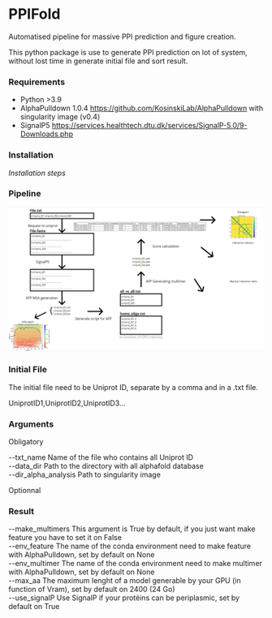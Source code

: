 # PPIFold
Automatised pipeline for massive PPI prediction and figure creation.

This python package is use to generate PPI prediction on lot of system, without lost time in generate initial file and sort result. 
### Requirements

- Python >3.9
- AlphaPulldown 1.0.4 https://github.com/KosinskiLab/AlphaPulldown with singularity image (v0.4)
- SignalP5 https://services.healthtech.dtu.dk/services/SignalP-5.0/9-Downloads.php

### Installation

*Installation steps*

### Pipeline
 
![Pipeline](Pipeline.PNG)

### Initial File

The initial file need to be Uniprot ID, separate by a comma and in a .txt file.

UniprotID1,UniprotID2,UniprotID3...

### Arguments

Obligatory

 --txt_name Name of the file who contains all Uniprot ID <br>
 --data_dir Path to the directory with all alphafold database <br>
 --dir_alpha_analysis Path to singularity image <br>

Optionnal

### Result

--make_multimers This argument is True by default, if you just want make feature you have to set it on False <br>
--env_feature The name of the conda environment need to make feature with AlphaPulldown, set by default on None <br>
--env_multimer The name of the conda environment need to make multimer with AlphaPulldown, set by default on None <br>
--max_aa The maximum lenght of a model generable by your GPU (in function of Vram), set by default on 2400 (24 Go) <br>
--use_signalP Use SignalP if your protéins can be periplasmic, set by default on True <br>
